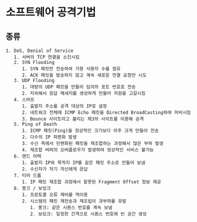 # 소프트웨어 공격기법

## 종류

    1. DoS, Denial of Service
       1. 서버의 TCP 연결을 소진시킴
       2. SYN Flooding
          1. SYN 패킷만 전송하여 가용 사용자 수를 점유
          2. ACK 패킷을 발송하지 않고 계속 새로운 연결 요청만 시도
       3. UDP Flooding
          1. 대량의 UDP 패킷을 만들어 임의의 포트 번호로 전송
          2. 지속해서 응답 메세지를 생성하게 만들어 자원을 고갈시킴
       4. 스머프
          1. 출발지 주소를 공격 대상의 IP로 설정
          2. 네트워크 전체에 ICMP Echo 패킷을 Directed BroadCasting하여 마비시킴
          3. Bounce 사이트라고 불리는 제3의 사이트를 이용해 공격
       5. Ping of Death
          1. ICMP 패킷(Ping)을 정상적인 크기보다 아주 크게 만들어 전송
          2. 다수의 IP 파편화 발생
          3. 수신 측에서 단편화된 패킷을 재조합하는 과정해서 많은 부하 발생
          4. 재조합 버퍼의 오버플로우가 발생하여 정상적인 서비스 불가능
       6. 랜드 어택
          1. 출발지 IP와 목적지 IP를 같은 패킷 주소로 만들어 보냄
          2. 수신자가 자기 자신에게 응답
       7. 티어 드롭
          1. IP 패킷 재조합 과정에서 잘못된 Fragment Offset 정보 제공
       8. 봉크 / 보잉크
          1. 프로토콜 오류 제어를 역이용
          2. 시스템의 패킷 재전송과 재조립이 과부하를 유발
             1. 봉크: 같은 시퀀스 번호를 계속 보냄
             2. 보잉크: 일정한 간격으로 시퀀스 번호에 빈 공간 생성